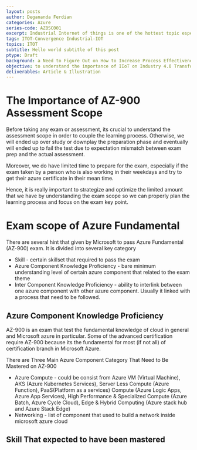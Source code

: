```yaml
---
layout: posts
author: Degananda Ferdian
categories: Azure
series-code: AZBSC001
excerpt: Industrial Internet of things is one of the hottest topic especially on digital transformation initiative. It play a critical role especially on manufacturing, oil and gas and energy.
tags: ITOT-Convergence Industrial-IOT
topics: ITOT
subtitle: Hello world subtitle of this post
ptype: Draft
background: a Need to Figure Out on How to Increase Process Effectiveness to Achieve Cost Reduction on Industry
objective: to understand the importance of IIoT on Industry 4.0 Transformation
deliverables: Article & Illustration
---
```


# The Importance of AZ-900 Assessment Scope
Before taking any exam or assessment, its crucial to understand the assessment scope in order to couple the learning process. Otherwise, we will ended up over study or downplay the preparation phase and eventually will ended up to fail the test due to expectation mismatch between exam prep and the actual assessment.

Moreover, we do have limited time to prepare for the exam, especially if the exam taken by a person who is also working in their weekdays and try to get their azure certificate in their mean time.

Hence, it is really important to strategize and optimize the limited amount that we have by understanding the exam scope so we can properly plan the learning process and focus on the exam key point.
# Exam scope of Azure Fundamental
There are several hint that given by Microsoft to pass Azure Fundamental (AZ-900) exam. It is divided into several key category
- Skill - certain skillset that required to pass the exam
- Azure Component Knowledge Proficiency - bare minimum understanding level of certain azure component that related to the exam theme
- Inter Component Knowledge Proficiency - ability to interlink between one azure component with other azure component. Usually it linked with a process that need to be followed.

## Azure Component Knowledge Proficiency

AZ-900 is an exam that test the fundamental knowledge of cloud in general and Microsoft azure in particular. Some of the advanced certification require AZ-900 because its the fundamental for most (if not all) of certification branch in Microsoft Azure.

There are Three Main Azure Component Category That Need to Be Mastered on AZ-900

- Azure Compute - could be consist from Azure VM (Virtual Machine), AKS (Azure Kubernetes Services), Server Less Compute (Azure Function), PaaS(Platform as a services) Compute (Azure Logic Apps, Azure App Services), High Performance & Specialized Compute (Azure Batch, Azure Cycle Cloud), Edge & Hybrid Computing (Azure stack hub and Azure Stack Edge)
- Networking - list of component that used to build a network inside microsoft azure cloud

## Skill That expected to have been mastered